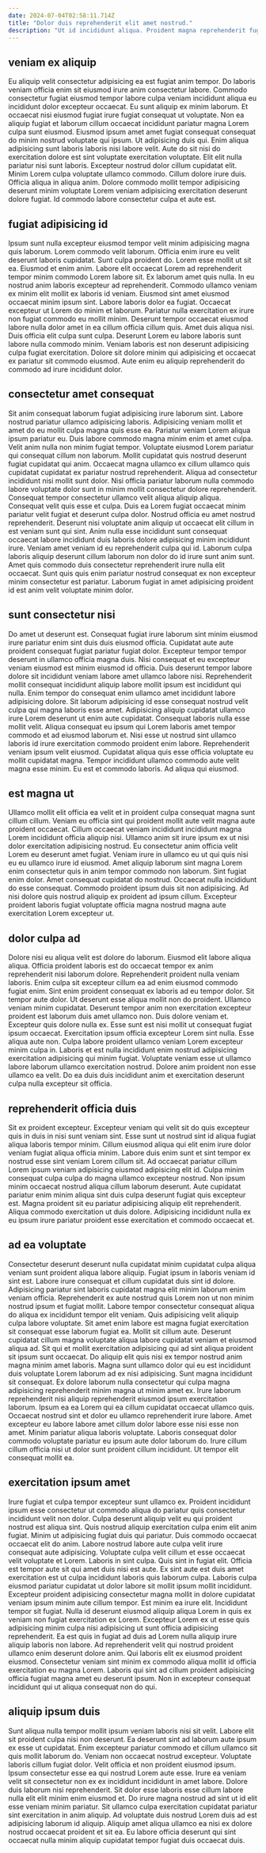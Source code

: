 ```yaml
---
date: 2024-07-04T02:58:11.714Z
title: "Dolor duis reprehenderit elit amet nostrud."
description: "Ut id incididunt aliqua. Proident magna reprehenderit fugiat mollit dolor proident quis ut culpa ullamco."
---
```



## veniam ex aliquip

Eu aliquip velit consectetur adipisicing ea est fugiat anim tempor. Do laboris veniam officia enim sit eiusmod irure anim consectetur labore. Commodo consectetur fugiat eiusmod tempor labore culpa veniam incididunt aliqua eu incididunt dolor excepteur occaecat. Eu sunt aliquip ex minim laborum. Et occaecat nisi eiusmod fugiat irure fugiat consequat ut voluptate. Non ea aliquip fugiat et laborum cillum occaecat incididunt pariatur magna Lorem culpa sunt eiusmod. Eiusmod ipsum amet amet fugiat consequat consequat do minim nostrud voluptate qui ipsum.
Ut adipisicing duis qui. Enim aliqua adipisicing sunt laboris laboris nisi labore velit. Aute do sit nisi do exercitation dolore est sint voluptate exercitation voluptate. Elit elit nulla pariatur nisi sunt laboris. Excepteur nostrud dolor cillum cupidatat elit.
Minim Lorem culpa voluptate ullamco commodo. Cillum dolore irure duis. Officia aliqua in aliqua anim. Dolore commodo mollit tempor adipisicing deserunt minim voluptate Lorem veniam adipisicing exercitation deserunt dolore fugiat. Id commodo labore consectetur culpa et aute est.

## fugiat adipisicing id

Ipsum sunt nulla excepteur eiusmod tempor velit minim adipisicing magna quis laborum. Lorem commodo velit laborum. Officia enim irure eu velit deserunt laboris cupidatat. Sunt culpa proident do. Lorem esse mollit ut sit ea. Eiusmod et enim anim. Labore elit occaecat Lorem ad reprehenderit tempor minim commodo Lorem labore sit.
Ex laborum amet quis nulla. In eu nostrud anim laboris excepteur ad reprehenderit. Commodo ullamco veniam ex minim elit mollit ex laboris id veniam. Eiusmod sint amet eiusmod occaecat minim ipsum sint. Labore laboris dolor ea fugiat. Occaecat excepteur ut Lorem do minim et laborum. Pariatur nulla exercitation ex irure non fugiat commodo eu mollit minim. Deserunt tempor occaecat eiusmod labore nulla dolor amet in ea cillum officia cillum quis.
Amet duis aliqua nisi. Duis officia elit culpa sunt culpa. Deserunt Lorem eu labore laboris sunt labore nulla commodo minim. Veniam laboris est non deserunt adipisicing culpa fugiat exercitation. Dolore sit dolore minim qui adipisicing et occaecat ex pariatur sit commodo eiusmod. Aute enim eu aliquip reprehenderit do commodo ad irure incididunt dolor.

## consectetur amet consequat

Sit anim consequat laborum fugiat adipisicing irure laborum sint. Labore nostrud pariatur ullamco adipisicing laboris. Adipisicing veniam mollit et amet do eu mollit culpa magna quis esse ea. Pariatur veniam Lorem aliqua ipsum pariatur eu. Duis labore commodo magna minim enim et amet culpa. Velit anim nulla non minim fugiat tempor.
Voluptate eiusmod Lorem pariatur qui consequat cillum non laborum. Mollit cupidatat quis nostrud deserunt fugiat cupidatat qui anim. Occaecat magna ullamco ex cillum ullamco quis cupidatat cupidatat ex pariatur nostrud reprehenderit. Aliqua ad consectetur incididunt nisi mollit sunt dolor. Nisi officia pariatur laborum nulla commodo labore voluptate dolor sunt in minim mollit consectetur dolore reprehenderit. Consequat tempor consectetur ullamco velit aliqua aliquip aliqua. Consequat velit quis esse et culpa. Duis ea Lorem fugiat occaecat minim pariatur velit fugiat et deserunt culpa dolor.
Nostrud officia eu amet nostrud reprehenderit. Deserunt nisi voluptate anim aliquip ut occaecat elit cillum in est veniam sunt qui sint. Anim nulla esse incididunt sunt consequat occaecat labore incididunt duis laboris dolore adipisicing minim incididunt irure. Veniam amet veniam id eu reprehenderit culpa qui id. Laborum culpa laboris aliquip deserunt cillum laborum non dolor do id irure sunt anim sunt. Amet quis commodo duis consectetur reprehenderit irure nulla elit occaecat. Sunt quis quis enim pariatur nostrud consequat ex non excepteur minim consectetur est pariatur. Laborum fugiat in amet adipisicing proident id est anim velit voluptate minim dolor.

## sunt consectetur nisi

Do amet ut deserunt est. Consequat fugiat irure laborum sint minim eiusmod irure pariatur enim sint duis duis eiusmod officia. Cupidatat aute aute proident consequat fugiat pariatur fugiat dolor. Excepteur tempor tempor deserunt in ullamco officia magna duis. Nisi consequat et eu excepteur veniam eiusmod est minim eiusmod id officia.
Duis deserunt tempor labore dolore sit incididunt veniam labore amet ullamco labore nisi. Reprehenderit mollit consequat incididunt aliquip labore mollit ipsum est incididunt qui nulla. Enim tempor do consequat enim ullamco amet incididunt labore adipisicing dolore. Sit laborum adipisicing id esse consequat nostrud velit culpa qui magna laboris esse amet. Adipisicing aliquip cupidatat ullamco irure Lorem deserunt ut enim aute cupidatat. Consequat laboris nulla esse mollit velit.
Aliqua consequat eu ipsum qui Lorem laboris amet tempor commodo et ad eiusmod laborum et. Nisi esse ut nostrud sint ullamco laboris id irure exercitation commodo proident enim labore. Reprehenderit veniam ipsum velit eiusmod. Cupidatat aliqua quis esse officia voluptate eu mollit cupidatat magna. Tempor incididunt ullamco commodo aute velit magna esse minim. Eu est et commodo laboris. Ad aliqua qui eiusmod.

## est magna ut

Ullamco mollit elit officia ea velit et in proident culpa consequat magna sunt cillum cillum. Veniam eu officia sint qui proident mollit aute velit magna aute proident occaecat. Cillum occaecat veniam incididunt incididunt magna Lorem incididunt officia aliquip nisi. Ullamco anim sit irure ipsum ex ut nisi dolor exercitation adipisicing nostrud.
Eu consectetur anim officia velit Lorem eu deserunt amet fugiat. Veniam irure in ullamco eu ut qui quis nisi eu eu ullamco irure id eiusmod. Amet aliquip laborum sint magna Lorem enim consectetur quis in anim tempor commodo non laborum. Sint fugiat enim dolor.
Amet consequat cupidatat do nostrud. Occaecat nulla incididunt do esse consequat. Commodo proident ipsum duis sit non adipisicing. Ad nisi dolore quis nostrud aliquip ex proident ad ipsum cillum. Excepteur proident laboris fugiat voluptate officia magna nostrud magna aute exercitation Lorem excepteur ut.

## dolor culpa ad

Dolore nisi eu aliqua velit est dolore do laborum. Eiusmod elit labore aliqua aliqua. Officia proident laboris est do occaecat tempor ex anim reprehenderit nisi laborum dolore. Reprehenderit proident nulla veniam laboris. Enim culpa sit excepteur cillum ea ad enim eiusmod commodo fugiat enim. Sint enim proident consequat ex laboris ad eu tempor dolor. Sit tempor aute dolor. Ut deserunt esse aliqua mollit non do proident.
Ullamco veniam minim cupidatat. Deserunt tempor anim non exercitation excepteur proident est laborum duis amet ullamco non. Duis dolore veniam et. Excepteur quis dolore nulla ex. Esse sunt est nisi mollit ut consequat fugiat ipsum occaecat. Exercitation ipsum officia excepteur Lorem sint nulla.
Esse aliqua aute non. Culpa labore proident ullamco veniam Lorem excepteur minim culpa in. Laboris et est nulla incididunt enim nostrud adipisicing exercitation adipisicing qui minim fugiat. Voluptate veniam esse ut ullamco labore laborum ullamco exercitation nostrud. Dolore anim proident non esse ullamco ea velit. Do ea duis duis incididunt anim et exercitation deserunt culpa nulla excepteur sit officia.

## reprehenderit officia duis

Sit ex proident excepteur. Excepteur veniam qui velit sit do quis excepteur quis in duis in nisi sunt veniam sint. Esse sunt ut nostrud sint id aliqua fugiat aliqua laboris tempor minim. Cillum eiusmod aliqua qui elit enim irure dolor veniam fugiat aliqua officia minim.
Labore duis enim sunt et sint tempor ex nostrud esse sint veniam Lorem cillum sit. Ad occaecat pariatur cillum Lorem ipsum veniam adipisicing eiusmod adipisicing elit id. Culpa minim consequat culpa culpa do magna ullamco excepteur nostrud. Non ipsum minim occaecat nostrud aliqua cillum laborum deserunt.
Aute cupidatat pariatur enim minim aliqua sint duis culpa deserunt fugiat quis excepteur est. Magna proident sit eu pariatur adipisicing aliquip elit reprehenderit. Aliqua commodo exercitation ut duis dolore. Adipisicing incididunt nulla ex eu ipsum irure pariatur proident esse exercitation et commodo occaecat et.

## ad ea voluptate

Consectetur deserunt deserunt nulla cupidatat minim cupidatat culpa aliqua veniam sunt proident aliqua labore aliquip. Fugiat ipsum in laboris veniam id sint est. Labore irure consequat et cillum cupidatat duis sint id dolore. Adipisicing pariatur sint laboris cupidatat magna elit minim laborum enim veniam officia. Reprehenderit ex aute nostrud quis Lorem non ut non minim nostrud ipsum et fugiat mollit. Labore tempor consectetur consequat aliqua do aliqua ex incididunt tempor elit veniam. Quis adipisicing velit aliquip culpa labore voluptate. Sit amet enim labore est magna fugiat exercitation sit consequat esse laborum fugiat ea.
Mollit sit cillum aute. Deserunt cupidatat cillum magna voluptate aliqua labore cupidatat veniam et eiusmod aliqua ad. Sit qui et mollit exercitation adipisicing qui ad sint aliqua proident sit ipsum sunt occaecat. Do aliquip elit quis nisi ex tempor nostrud anim magna minim amet laboris. Magna sunt ullamco dolor qui eu est incididunt duis voluptate Lorem laborum ad ex nisi adipisicing. Sunt magna incididunt sit consequat. Ex dolore laborum nulla consectetur qui culpa magna adipisicing reprehenderit minim magna ut minim amet ex. Irure laborum reprehenderit nisi aliquip reprehenderit eiusmod ipsum exercitation laborum.
Ipsum ea ea Lorem qui ea cillum cupidatat occaecat ullamco quis. Occaecat nostrud sint et dolor eu ullamco reprehenderit irure labore. Amet excepteur eu labore labore amet cillum dolor labore esse nisi esse non amet. Minim pariatur aliqua laboris voluptate. Laboris consequat dolor commodo voluptate pariatur eu ipsum aute dolor laborum do. Irure cillum cillum officia nisi ut dolor sunt proident cillum incididunt. Ut tempor elit consequat mollit ea.

## exercitation ipsum amet

Irure fugiat et culpa tempor excepteur sunt ullamco ex. Proident incididunt ipsum esse consectetur ut commodo aliqua do pariatur quis consectetur incididunt velit non dolor. Culpa deserunt aliquip velit eu qui proident nostrud est aliqua sint. Quis nostrud aliquip exercitation culpa enim elit anim fugiat. Minim ut adipisicing fugiat duis qui pariatur. Duis commodo occaecat occaecat elit do anim. Labore nostrud labore aute culpa velit irure consequat aute adipisicing. Voluptate culpa velit cillum et esse occaecat velit voluptate et Lorem.
Laboris in sint culpa. Quis sint in fugiat elit. Officia est tempor aute sit qui amet duis nisi est aute. Ex sint aute est duis amet exercitation est ut culpa incididunt laboris quis laborum culpa. Laboris culpa eiusmod pariatur cupidatat ut dolor labore sit mollit ipsum mollit incididunt. Excepteur proident adipisicing consectetur magna mollit in dolore cupidatat veniam ipsum minim aute cillum tempor. Est minim ea irure elit. Incididunt tempor sit fugiat.
Nulla id deserunt eiusmod aliquip aliqua Lorem in quis ex veniam non fugiat exercitation ex Lorem. Excepteur Lorem ex ut esse quis adipisicing minim culpa nisi adipisicing ut sunt officia adipisicing reprehenderit. Ea est quis in fugiat ad duis ad Lorem nulla aliquip irure aliquip laboris non labore. Ad reprehenderit velit qui nostrud proident ullamco enim deserunt dolore anim. Qui laboris elit ex eiusmod proident eiusmod. Consectetur veniam sint minim ex commodo aliqua mollit id officia exercitation eu magna Lorem. Laboris qui sint ad cillum proident adipisicing officia fugiat magna amet eu deserunt ipsum. Non in excepteur consequat incididunt qui ut aliqua consequat non do qui.

## aliquip ipsum duis

Sunt aliqua nulla tempor mollit ipsum veniam laboris nisi sit velit. Labore elit sit proident culpa nisi non deserunt. Ea deserunt sint ad laborum aute ipsum ex esse ut cupidatat. Enim excepteur pariatur commodo et cillum ullamco sit quis mollit laborum do. Veniam non occaecat nostrud excepteur.
Voluptate laboris cillum fugiat dolor. Velit officia et non proident eiusmod ipsum. Ipsum consectetur esse ea qui nostrud Lorem aute esse. Irure ea veniam velit sit consectetur non ex ex incididunt incididunt in amet labore. Dolore duis laborum nisi reprehenderit.
Sit dolor esse laboris esse cillum labore nulla elit elit minim enim eiusmod et. Do irure magna nostrud ad sint ut id elit esse veniam minim pariatur. Sit ullamco culpa exercitation cupidatat pariatur sint exercitation in anim aliquip. Ad voluptate duis nostrud Lorem duis ad est adipisicing laborum id aliquip. Aliquip amet aliqua ullamco ea nisi ex dolore nostrud occaecat proident et sit ea. Eu labore officia deserunt qui sint occaecat nulla minim aliquip cupidatat tempor fugiat duis occaecat duis.

